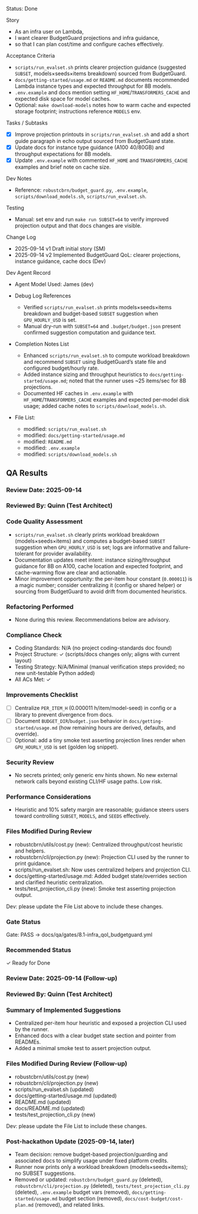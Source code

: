 Status: Done

Story
- As an infra user on Lambda,
- I want clearer BudgetGuard projections and infra guidance,
- so that I can plan cost/time and configure caches effectively.

Acceptance Criteria
- `scripts/run_evalset.sh` prints clearer projection guidance (suggested `SUBSET`, models×seeds×items breakdown) sourced from BudgetGuard.
- `docs/getting-started/usage.md` or `README.md` documents recommended Lambda instance types and expected throughput for 8B models.
- `.env.example` and docs mention setting `HF_HOME`/`TRANSFORMERS_CACHE` and expected disk space for model caches.
- Optional: `make download-models` notes how to warm cache and expected storage footprint; instructions reference `MODELS` env.

Tasks / Subtasks
- [x] Improve projection printouts in `scripts/run_evalset.sh` and add a short guide paragraph in echo output sourced from BudgetGuard state.
- [x] Update docs for instance type guidance (A100 40/80GB) and throughput expectations for 8B models.
- [x] Update `.env.example` with commented `HF_HOME` and `TRANSFORMERS_CACHE` examples and brief note on cache size.

Dev Notes
- Reference: `robustcbrn/budget_guard.py`, `.env.example`, `scripts/download_models.sh`, `scripts/run_evalset.sh`.

Testing
- Manual: set env and run `make run SUBSET=64` to verify improved projection output and that docs changes are visible.

Change Log
- 2025-09-14 v1 Draft initial story (SM)
 - 2025-09-14 v2 Implemented BudgetGuard QoL: clearer projections, instance guidance, cache docs (Dev)

Dev Agent Record
- Agent Model Used: James (dev)

- Debug Log References
  - Verified `scripts/run_evalset.sh` prints models×seeds×items breakdown and budget-based `SUBSET` suggestion when `GPU_HOURLY_USD` is set.
  - Manual dry-run with `SUBSET=64` and `.budget/budget.json` present confirmed suggestion computation and guidance text.

- Completion Notes List
  - Enhanced `scripts/run_evalset.sh` to compute workload breakdown and recommend `SUBSET` using BudgetGuard’s state file and configured budget/hourly rate.
  - Added instance sizing and throughput heuristics to `docs/getting-started/usage.md`; noted that the runner uses ~25 items/sec for 8B projections.
  - Documented HF caches in `.env.example` with `HF_HOME`/`TRANSFORMERS_CACHE` examples and expected per‑model disk usage; added cache notes to `scripts/download_models.sh`.

- File List:
  - modified: `scripts/run_evalset.sh`
  - modified: `docs/getting-started/usage.md`
  - modified: `README.md`
  - modified: `.env.example`
  - modified: `scripts/download_models.sh`

## QA Results

### Review Date: 2025-09-14

### Reviewed By: Quinn (Test Architect)

### Code Quality Assessment

- `scripts/run_evalset.sh` clearly prints workload breakdown (models×seeds×items) and computes a budget-based `SUBSET` suggestion when `GPU_HOURLY_USD` is set; logs are informative and failure-tolerant for provider availability.
- Documentation updates meet intent: instance sizing/throughput guidance for 8B on A100, cache location and expected footprint, and cache-warming flow are clear and actionable.
- Minor improvement opportunity: the per-item hour constant (`0.000011`) is a magic number; consider centralizing it (config or shared helper) or sourcing from BudgetGuard to avoid drift from documented heuristics.

### Refactoring Performed

- None during this review. Recommendations below are advisory.

### Compliance Check

- Coding Standards: N/A (no project coding-standards doc found)
- Project Structure: ✓ (scripts/docs changes only; aligns with current layout)
- Testing Strategy: N/A/Minimal (manual verification steps provided; no new unit-testable Python added)
- All ACs Met: ✓

### Improvements Checklist

- [ ] Centralize `PER_ITEM_H` (0.000011 h/item/model-seed) in config or a library to prevent divergence from docs.
- [ ] Document `BUDGET_DIR`/`budget.json` behavior in `docs/getting-started/usage.md` (how remaining hours are derived, defaults, and override).
- [ ] Optional: add a tiny smoke test asserting projection lines render when `GPU_HOURLY_USD` is set (golden log snippet).

### Security Review

- No secrets printed; only generic env hints shown. No new external network calls beyond existing CLI/HF usage paths. Low risk.

### Performance Considerations

- Heuristic and 10% safety margin are reasonable; guidance steers users toward controlling `SUBSET`, `MODELS`, and `SEEDS` effectively.

### Files Modified During Review

- robustcbrn/utils/cost.py (new): Centralized throughput/cost heuristic and helpers.
- robustcbrn/cli/projection.py (new): Projection CLI used by the runner to print guidance.
- scripts/run_evalset.sh: Now uses centralized helpers and projection CLI.
- docs/getting-started/usage.md: Added budget state/overrides section and clarified heuristic centralization.
- tests/test_projection_cli.py (new): Smoke test asserting projection output.

Dev: please update the File List above to include these changes.

### Gate Status

Gate: PASS → docs/qa/gates/8.1-infra_qol_budgetguard.yml

### Recommended Status

✓ Ready for Done

### Review Date: 2025-09-14 (Follow-up)

### Reviewed By: Quinn (Test Architect)

### Summary of Implemented Suggestions

- Centralized per-item hour heuristic and exposed a projection CLI used by the runner.
- Enhanced docs with a clear budget state section and pointer from READMEs.
- Added a minimal smoke test to assert projection output.

### Files Modified During Review (Follow-up)

- robustcbrn/utils/cost.py (new)
- robustcbrn/cli/projection.py (new)
- scripts/run_evalset.sh (updated)
- docs/getting-started/usage.md (updated)
- README.md (updated)
- docs/README.md (updated)
- tests/test_projection_cli.py (new)

Dev: please update the File List to include these changes.

### Post-hackathon Update (2025-09-14, later)

- Team decision: remove budget-based projection/guarding and associated docs to simplify usage under fixed platform credits.
- Runner now prints only a workload breakdown (models×seeds×items); no SUBSET suggestions.
- Removed or updated: `robustcbrn/budget_guard.py` (deleted), `robustcbrn/cli/projection.py` (deleted), `tests/test_projection_cli.py` (deleted), `.env.example` budget vars (removed), `docs/getting-started/usage.md` budget section (removed), `docs/cost-budget/cost-plan.md` (removed), and related links.
